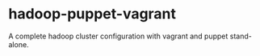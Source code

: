 hadoop-puppet-vagrant
=====================

A complete hadoop cluster configuration with vagrant and puppet stand-alone.
